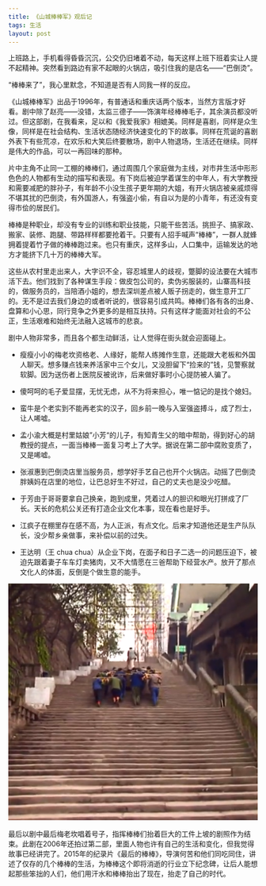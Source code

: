 ```yaml
---
title: 《山城棒棒军》观后记
tags: 生活
layout: post
---
```


上班路上，手机看得昏昏沉沉，公交仍旧堵着不动，每天这样上班下班着实让人提不起精神。突然看到路边有家不起眼的火锅店，吸引住我的是店名——“巴倒烫”。

“棒棒来了”，我心里默念，不知道是否有人同我一样的反应。

《山城棒棒军》出品于1996年，有普通话和重庆话两个版本，当然方言版才好看。剧中除了赵亮——没错，太监三德子——饰演年经棒棒毛子，其余演员都没听过。但这部剧，在我看来，足以和《我爱我家》相媲美。同样是喜剧，同样是众生像，同样是在社会结构、生活状态随经济快速变化的下的故事。同样在荒诞的喜剧外表下有些荒凉，在欢乐和大笑后终要散场，剧中人物退场，生活还在继续。同样是伟大的作品，可以一再回味的那种。

片中主角不止同一工棚的棒棒们，通过周围几个家庭做为主线，对市井生活中形形色色的人物都有生动的描写和表现。有下岗后被迫学着谋生的中年人，有大学教授和需要减肥的胖孙子，有年龄不小没生孩子更年期的大姐，有开火锅店被亲戚烦得不堪其扰的巴倒烫，有外国游人，有强盗小偷，有自以为是的小青年，有还没有变得市侩的居民们。

棒棒是种职业，却没有专业的训练和职业技能，只能干些苦活。挑担子、搞家政、搬家、装修、跑腿、带路样样都要抢着干。只要有人招手喊声“棒棒”，一群人就蜂拥着提着竹子做的棒棒跑过来。也只有重庆，这样多山，人口集中，运输发达的地方才能挤下几十万的棒棒大军。

这些从农村里走出来人，大字识不全，容忍城里人的歧视，蹩脚的设法要在大城市活下去。他们找到了各种谋生手段：做皮包公司的，卖伪劣服装的，山寨高科技的，做服务员的，当陪酒小姐的，想去深圳差点被人贩子拐走的，做生意开工厂的。无不是过去我们身边的或者听说的，很容易引成共鸣。棒棒们各有各的出身、盘算和小心思，同行竞争之外更多的是相互扶持。只有这样才能面对社会的不公正，生活艰难和始终无法融入这城市的悲哀。

剧中人物非常多，而且各个都生动鲜活，让人觉得在街头就会迎面碰上。

* 瘦瘦小小的梅老坎资格老、人缘好，能帮人练摊作生意，还能跟大老板和外国人聊天。想多赚点钱来养活家中三个女儿，又没胆留下“捡来的”钱，见警察就软脚。因为送伤者上医院反被讹诈，后来做好事时小心提防被人骗了。

* 傻呵呵的毛子爱显摆，无忧无虑，从不为将来担心，唯一惦记的是找个媳妇。

* 蛮牛是个老实到不能再老实的汉子，回乡前一晚与入室强盗搏斗，成了烈士，让人唏嘘。

* 孟小渝大概是村里姑娘”小芳“的儿子，有知青生父的暗中帮助，得到好心的胡教授的提点，一面当棒棒一面复习考上了大学。据说在第二部中腐败变质了，又是唏嘘。
* 张淑惠到巴倒烫店里当服务员，想学好手艺自己也开个火锅店。动摇了巴倒烫胖姨妈在店里的地位，让巴总好生不好过，自己的丈夫也是没少吃醋。
* 于芳由于哥哥要拿自己换亲，跑到成里，凭着过人的胆识和眼光打拼成了厂长。天长的危机公关还有打造企业文化本事，现在看也是好手。
* 江疯子在棚里存在感不高，为人正派，有点文化。后来才知道他还是生产队队长，没少帮乡亲做事，来补偿以前的过失。
* 王达明（王 chua chua）从企业下岗，在面子和日子二选一的问题压迫下，被迫先跟着妻子车车灯卖猪肉，又不大情愿在三爸帮助下经营水产。放开了那点文化人的体面，反倒是个做生意的能手。

![最后的棒棒](/images/最后的棒棒/climb.png)

最后以剧中最后梅老坎唱着号子，指挥棒棒们抬着巨大的工件上坡的剧照作为结束。此剧在2006年还拍过第二部，里面人物也许有自己的生活和变化，但我觉得故事已经讲完了。2015年的纪录片《最后的棒棒》，导演何苦和他们同吃同住，讲述了仅存的几个棒棒的生活，为棒棒这个即将消逝的行业立下纪念碑，让后人能想起那些笨拙的人们，他们用汗水和棒棒抬出了现在，抬走了自己的时代。

